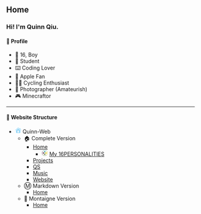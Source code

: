 <base href="/markdown/">
<link rel="icon" href="favicon.ico">

<link rel="stylesheet" type="text/css" href="/css/page.css">
<link rel="stylesheet" type="text/css" href="/css/text.css">

<style>
img {
    height: 16px;
    width: 16px;
}
</style>

## Home

### Hi! I'm Quinn Qiu.

#### 🤣 Profile

- 👨 16, Boy
- 🏫 Student
- ⌨️ Coding Lover
- 📱 Apple Fan
- 🚴‍♂️ Cycling Enthusiast
- 🌅 Photographer (Amateurish)
- 🎮 Minecraftor

---

#### 📑 Website Structure

- ![](/images/svgs/secondary/house.fill.svg) Quinn-Web
    - 🏠 Complete Version
        - [Home](/)
            - ![](/images/logos/16personalities.png) [My 16PERSONALITIES](/personality.html)
        - [Projects](/projects/)
        - [QS](/qs/)
        - [Music](/music/)
        - [Website](/website/)
    - Ⓜ️ Markdown Version
        - [Home](/markdown/)
    - 📝 Montaigne Version
        - [Home](https://quinn0823.montaigne.io/)
